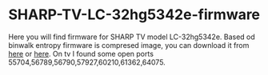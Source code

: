 # SHARP-TV-LC-32hg5342e-firmware
Here you will find firmware for SHARP TV model LC-32hg5342e.
Based od binwalk entropy firmware is compresed image, you can download it from [here](https://mega.nz/#!JQoADLqL!-yUHAG-mMq9gorGWaXBUwwS_z8rsRVgwmA8B-GDd8nc) or [here](http://fwdl01.sharp.eu/fwdlprod/aquos/UMC/6486/CP211985/20171214_161749_X1.bin). On tv I found some open ports 55704,56789,56790,57927,60210,61362,64075.

